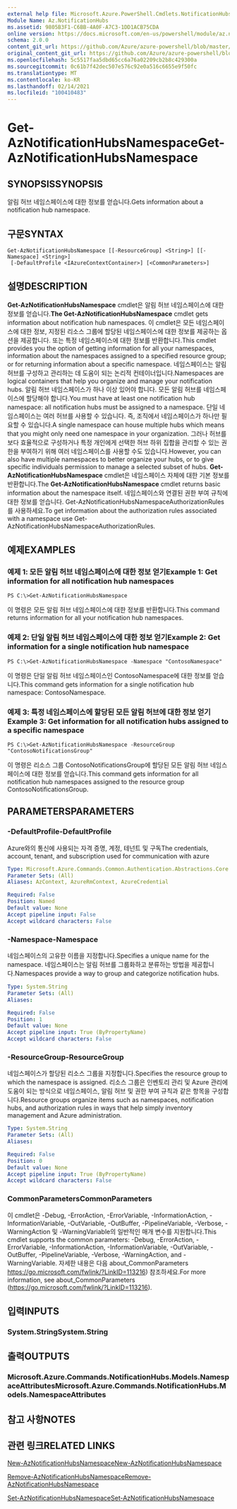 ```yaml
---
external help file: Microsoft.Azure.PowerShell.Cmdlets.NotificationHubs.dll-Help.xml
Module Name: Az.NotificationHubs
ms.assetid: 9805B3F1-C6BB-4A0F-A7C3-1DD1ACB75CDA
online version: https://docs.microsoft.com/en-us/powershell/module/az.notificationhubs/get-aznotificationhubsnamespace
schema: 2.0.0
content_git_url: https://github.com/Azure/azure-powershell/blob/master/src/NotificationHubs/NotificationHubs/help/Get-AzNotificationHubsNamespace.md
original_content_git_url: https://github.com/Azure/azure-powershell/blob/master/src/NotificationHubs/NotificationHubs/help/Get-AzNotificationHubsNamespace.md
ms.openlocfilehash: 5c5517faa5dbd65cc6a76a02209cb2b8c429300a
ms.sourcegitcommit: 0c61b7f42dec507e576c92e0a516c6655e9f50fc
ms.translationtype: MT
ms.contentlocale: ko-KR
ms.lasthandoff: 02/14/2021
ms.locfileid: "100410483"
---
```

# <span data-ttu-id="1a0e3-101">Get-AzNotificationHubsNamespace</span><span class="sxs-lookup"><span data-stu-id="1a0e3-101">Get-AzNotificationHubsNamespace</span></span>

## <span data-ttu-id="1a0e3-102">SYNOPSIS</span><span class="sxs-lookup"><span data-stu-id="1a0e3-102">SYNOPSIS</span></span>
<span data-ttu-id="1a0e3-103">알림 허브 네임스페이스에 대한 정보를 얻습니다.</span><span class="sxs-lookup"><span data-stu-id="1a0e3-103">Gets information about a notification hub namespace.</span></span>

## <span data-ttu-id="1a0e3-104">구문</span><span class="sxs-lookup"><span data-stu-id="1a0e3-104">SYNTAX</span></span>

```
Get-AzNotificationHubsNamespace [[-ResourceGroup] <String>] [[-Namespace] <String>]
 [-DefaultProfile <IAzureContextContainer>] [<CommonParameters>]
```

## <span data-ttu-id="1a0e3-105">설명</span><span class="sxs-lookup"><span data-stu-id="1a0e3-105">DESCRIPTION</span></span>
<span data-ttu-id="1a0e3-106">**Get-AzNotificationHubsNamespace** cmdlet은 알림 허브 네임스페이스에 대한 정보를 얻습니다.</span><span class="sxs-lookup"><span data-stu-id="1a0e3-106">**The Get-AzNotificationHubsNamespace** cmdlet gets information about notification hub namespaces.</span></span>
<span data-ttu-id="1a0e3-107">이 cmdlet은 모든 네임스페이스에 대한 정보, 지정된 리소스 그룹에 할당된 네임스페이스에 대한 정보를 제공하는 옵션을 제공합니다. 또는 특정 네임스페이스에 대한 정보를 반환합니다.</span><span class="sxs-lookup"><span data-stu-id="1a0e3-107">This cmdlet provides you the option of getting information for all your namespaces, information about the namespaces assigned to a specified resource group; or for returning information about a specific namespace.</span></span>
<span data-ttu-id="1a0e3-108">네임스페이스는 알림 허브를 구성하고 관리하는 데 도움이 되는 논리적 컨테이너입니다.</span><span class="sxs-lookup"><span data-stu-id="1a0e3-108">Namespaces are logical containers that help you organize and manage your notification hubs.</span></span>
<span data-ttu-id="1a0e3-109">알림 허브 네임스페이스가 하나 이상 있어야 합니다. 모든 알림 허브를 네임스페이스에 할당해야 합니다.</span><span class="sxs-lookup"><span data-stu-id="1a0e3-109">You must have at least one notification hub namespace: all notification hubs must be assigned to a namespace.</span></span>
<span data-ttu-id="1a0e3-110">단일 네임스페이스는 여러 허브를 사용할 수 있습니다. 즉, 조직에서 네임스페이스가 하나만 필요할 수 있습니다.</span><span class="sxs-lookup"><span data-stu-id="1a0e3-110">A single namespace can house multiple hubs which means that you might only need one namespace in your organization.</span></span>
<span data-ttu-id="1a0e3-111">그러나 허브를 보다 효율적으로 구성하거나 특정 개인에게 선택한 허브 하위 집합을 관리할 수 있는 권한을 부여하기 위해 여러 네임스페이스를 사용할 수도 있습니다.</span><span class="sxs-lookup"><span data-stu-id="1a0e3-111">However, you can also have multiple namespaces to better organize your hubs, or to give specific individuals permission to manage a selected subset of hubs.</span></span>
<span data-ttu-id="1a0e3-112">**Get-AzNotificationHubsNamespace** cmdlet은 네임스페이스 자체에 대한 기본 정보를 반환합니다.</span><span class="sxs-lookup"><span data-stu-id="1a0e3-112">The **Get-AzNotificationHubsNamespace** cmdlet returns basic information about the namespace itself.</span></span>
<span data-ttu-id="1a0e3-113">네임스페이스와 연결된 권한 부여 규칙에 대한 정보를 얻습니다. Get-AzNotificationHubsNamespaceAuthorizationRules를 사용하세요.</span><span class="sxs-lookup"><span data-stu-id="1a0e3-113">To get information about the authorization rules associated with a namespace use Get-AzNotificationHubsNamespaceAuthorizationRules.</span></span>

## <span data-ttu-id="1a0e3-114">예제</span><span class="sxs-lookup"><span data-stu-id="1a0e3-114">EXAMPLES</span></span>

### <span data-ttu-id="1a0e3-115">예제 1: 모든 알림 허브 네임스페이스에 대한 정보 얻기</span><span class="sxs-lookup"><span data-stu-id="1a0e3-115">Example 1: Get information for all notification hub namespaces</span></span>
```
PS C:\>Get-AzNotificationHubsNamespace
```

<span data-ttu-id="1a0e3-116">이 명령은 모든 알림 허브 네임스페이스에 대한 정보를 반환합니다.</span><span class="sxs-lookup"><span data-stu-id="1a0e3-116">This command returns information for all your notification hub namespaces.</span></span>

### <span data-ttu-id="1a0e3-117">예제 2: 단일 알림 허브 네임스페이스에 대한 정보 얻기</span><span class="sxs-lookup"><span data-stu-id="1a0e3-117">Example 2: Get information for a single notification hub namespace</span></span>
```
PS C:\>Get-AzNotificationHubsNamespace -Namespace "ContosoNamespace"
```

<span data-ttu-id="1a0e3-118">이 명령은 단일 알림 허브 네임스페이스인 ContosoNamespace에 대한 정보를 얻습니다.</span><span class="sxs-lookup"><span data-stu-id="1a0e3-118">This command gets information for a single notification hub namespace: ContosoNamespace.</span></span>

### <span data-ttu-id="1a0e3-119">예제 3: 특정 네임스페이스에 할당된 모든 알림 허브에 대한 정보 얻기</span><span class="sxs-lookup"><span data-stu-id="1a0e3-119">Example 3: Get information for all notification hubs assigned to a specific namespace</span></span>
```
PS C:\>Get-AzNotificationHubsNamespace -ResourceGroup "ContosoNotificationsGroup"
```

<span data-ttu-id="1a0e3-120">이 명령은 리소스 그룹 ContosoNotificationsGroup에 할당된 모든 알림 허브 네임스페이스에 대한 정보를 얻습니다.</span><span class="sxs-lookup"><span data-stu-id="1a0e3-120">This command gets information for all notification hub namespaces assigned to the resource group ContosoNotificationsGroup.</span></span>

## <span data-ttu-id="1a0e3-121">PARAMETERS</span><span class="sxs-lookup"><span data-stu-id="1a0e3-121">PARAMETERS</span></span>

### <span data-ttu-id="1a0e3-122">-DefaultProfile</span><span class="sxs-lookup"><span data-stu-id="1a0e3-122">-DefaultProfile</span></span>
<span data-ttu-id="1a0e3-123">Azure와의 통신에 사용되는 자격 증명, 계정, 테넌트 및 구독</span><span class="sxs-lookup"><span data-stu-id="1a0e3-123">The credentials, account, tenant, and subscription used for communication with azure</span></span>

```yaml
Type: Microsoft.Azure.Commands.Common.Authentication.Abstractions.Core.IAzureContextContainer
Parameter Sets: (All)
Aliases: AzContext, AzureRmContext, AzureCredential

Required: False
Position: Named
Default value: None
Accept pipeline input: False
Accept wildcard characters: False
```

### <span data-ttu-id="1a0e3-124">-Namespace</span><span class="sxs-lookup"><span data-stu-id="1a0e3-124">-Namespace</span></span>
<span data-ttu-id="1a0e3-125">네임스페이스의 고유한 이름을 지정합니다.</span><span class="sxs-lookup"><span data-stu-id="1a0e3-125">Specifies a unique name for the namespace.</span></span>
<span data-ttu-id="1a0e3-126">네임스페이스는 알림 허브를 그룹화하고 분류하는 방법을 제공합니다.</span><span class="sxs-lookup"><span data-stu-id="1a0e3-126">Namespaces provide a way to group and categorize notification hubs.</span></span>

```yaml
Type: System.String
Parameter Sets: (All)
Aliases:

Required: False
Position: 1
Default value: None
Accept pipeline input: True (ByPropertyName)
Accept wildcard characters: False
```

### <span data-ttu-id="1a0e3-127">-ResourceGroup</span><span class="sxs-lookup"><span data-stu-id="1a0e3-127">-ResourceGroup</span></span>
<span data-ttu-id="1a0e3-128">네임스페이스가 할당된 리소스 그룹을 지정합니다.</span><span class="sxs-lookup"><span data-stu-id="1a0e3-128">Specifies the resource group to which the namespace is assigned.</span></span>
<span data-ttu-id="1a0e3-129">리소스 그룹은 인벤토리 관리 및 Azure 관리에 도움이 되는 방식으로 네임스페이스, 알림 허브 및 권한 부여 규칙과 같은 항목을 구성합니다.</span><span class="sxs-lookup"><span data-stu-id="1a0e3-129">Resource groups organize items such as namespaces, notification hubs, and authorization rules in ways that help simply inventory management and Azure administration.</span></span>

```yaml
Type: System.String
Parameter Sets: (All)
Aliases:

Required: False
Position: 0
Default value: None
Accept pipeline input: True (ByPropertyName)
Accept wildcard characters: False
```

### <span data-ttu-id="1a0e3-130">CommonParameters</span><span class="sxs-lookup"><span data-stu-id="1a0e3-130">CommonParameters</span></span>
<span data-ttu-id="1a0e3-131">이 cmdlet은 -Debug, -ErrorAction, -ErrorVariable, -InformationAction, -InformationVariable, -OutVariable, -OutBuffer, -PipelineVariable, -Verbose, -WarningAction 및 -WarningVariable의 일반적인 매개 변수를 지원합니다.</span><span class="sxs-lookup"><span data-stu-id="1a0e3-131">This cmdlet supports the common parameters: -Debug, -ErrorAction, -ErrorVariable, -InformationAction, -InformationVariable, -OutVariable, -OutBuffer, -PipelineVariable, -Verbose, -WarningAction, and -WarningVariable.</span></span> <span data-ttu-id="1a0e3-132">자세한 내용은 다음 about_CommonParameters https://go.microsoft.com/fwlink/?LinkID=113216) 참조하세요.</span><span class="sxs-lookup"><span data-stu-id="1a0e3-132">For more information, see about_CommonParameters (https://go.microsoft.com/fwlink/?LinkID=113216).</span></span>

## <span data-ttu-id="1a0e3-133">입력</span><span class="sxs-lookup"><span data-stu-id="1a0e3-133">INPUTS</span></span>

### <span data-ttu-id="1a0e3-134">System.String</span><span class="sxs-lookup"><span data-stu-id="1a0e3-134">System.String</span></span>

## <span data-ttu-id="1a0e3-135">출력</span><span class="sxs-lookup"><span data-stu-id="1a0e3-135">OUTPUTS</span></span>

### <span data-ttu-id="1a0e3-136">Microsoft.Azure.Commands.NotificationHubs.Models.NamespaceAttributes</span><span class="sxs-lookup"><span data-stu-id="1a0e3-136">Microsoft.Azure.Commands.NotificationHubs.Models.NamespaceAttributes</span></span>

## <span data-ttu-id="1a0e3-137">참고 사항</span><span class="sxs-lookup"><span data-stu-id="1a0e3-137">NOTES</span></span>

## <span data-ttu-id="1a0e3-138">관련 링크</span><span class="sxs-lookup"><span data-stu-id="1a0e3-138">RELATED LINKS</span></span>


[<span data-ttu-id="1a0e3-139">New-AzNotificationHubsNamespace</span><span class="sxs-lookup"><span data-stu-id="1a0e3-139">New-AzNotificationHubsNamespace</span></span>](./New-AzNotificationHubsNamespace.md)

[<span data-ttu-id="1a0e3-140">Remove-AzNotificationHubsNamespace</span><span class="sxs-lookup"><span data-stu-id="1a0e3-140">Remove-AzNotificationHubsNamespace</span></span>](./Remove-AzNotificationHubsNamespace.md)

[<span data-ttu-id="1a0e3-141">Set-AzNotificationHubsNamespace</span><span class="sxs-lookup"><span data-stu-id="1a0e3-141">Set-AzNotificationHubsNamespace</span></span>](./Set-AzNotificationHubsNamespace.md)


